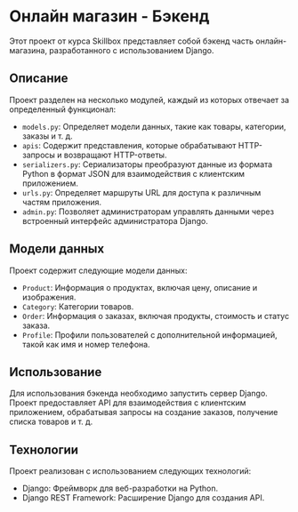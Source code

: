# Онлайн магазин - Бэкенд

Этот проект от курса Skillbox представляет собой бэкенд часть онлайн-магазина, разработанного с использованием Django.

## Описание

Проект разделен на несколько модулей, каждый из которых отвечает за определенный функционал:

- `models.py`: Определяет модели данных, такие как товары, категории, заказы и т. д.
- `apis`: Содержит представления, которые обрабатывают HTTP-запросы и возвращают HTTP-ответы.
- `serializers.py`: Сериализаторы преобразуют данные из формата Python в формат JSON для взаимодействия с клиентским приложением.
- `urls.py`: Определяет маршруты URL для доступа к различным частям приложения.
- `admin.py`: Позволяет администраторам управлять данными через встроенный интерфейс администратора Django.

## Модели данных

Проект содержит следующие модели данных:

- `Product`: Информация о продуктах, включая цену, описание и изображения.
- `Category`: Категории товаров.
- `Order`: Информация о заказах, включая продукты, стоимость и статус заказа.
- `Profile`: Профили пользователей с дополнительной информацией, такой как имя и номер телефона.

## Использование

Для использования бэкенда необходимо запустить сервер Django. Проект предоставляет API для взаимодействия с клиентским приложением, обрабатывая запросы на создание заказов, получение списка товаров и т. д.

## Технологии

Проект реализован с использованием следующих технологий:

- Django: Фреймворк для веб-разработки на Python.
- Django REST Framework: Расширение Django для создания API.

